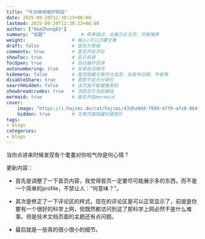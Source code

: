```yaml
---
title: "今日继续维护网站"
date: 2025-09-20T12:30:23+08:00
lastmod: 2025-09-20T12:30:23+08:00
author: ["HaoZhong03"]
summary: "如题"             # 简单描述，会展示在主页，可被搜索
weight:                 # 输入1可以顶置文章
draft: false            # 是否为草稿
comments: true          # 是否开启评论
showToc: true           # 显示目录
TocOpen: true           # 自动展开目录
autonumbering: true     # 目录自动编号
hidemeta: false         # 是否隐藏文章的元信息，如发布日期、作者等
disableShare: true      # 底部不显示分享栏
searchHidden: false     # 该页面不能被搜索到
showbreadcrumbs: true   # 顶部显示当前路径
mermaid: true           # 是否开启mermaid
cover:
    image: "https://i.hajimi.de/cat/hajimi/43d5a9dd-f694-47f0-a7c8-864148285e1a_9748b3b7d0a20cf41755fcf230094b36adaf9924.gif"           # 封面图片
    hidden: true        # 文章页面隐藏封面图片
tags:
- blogs
categories:
- blogs
---
```


当你点进来时候发现有个耄耋对你哈气你是何心情？

更新内容：

- 首先是调整了一下首页内容，我觉得首页一定要尽可能展示多的东西，而不是一个简单的profile，不禁让人：“何意味？”。

<!--more-->

- 其次是修正了一下评论区的样式，现在的评论区是可以正常显示了，前提是你要有一个很好的科学上网，但既然都访问到这了那科学上网必然不是什么难事。但是技术文档页面的主题还有点问题。

- 最后就是一些真的很小很小的细节。
